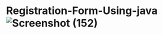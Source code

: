 # Registration-Form-Using-java![Screenshot (152)](https://user-images.githubusercontent.com/83157492/153741317-7f2e8a5f-f94e-4558-8ecd-0e04a9ad7b26.png)
